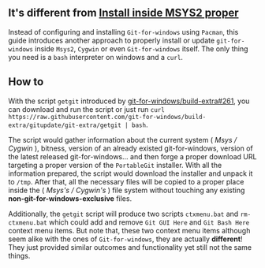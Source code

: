 ## It's different from [Install inside MSYS2 proper](https://github.com/git-for-windows/git/wiki/Install-inside-MSYS2-proper)

Instead of configuring and installing `Git-for-windows` using `Pacman`, this guide introduces another approach to properly install or update `git-for-windows` inside `Msys2`, `Cygwin` or even `Git-for-windows` itself. The only thing you need is a `bash` interpreter on windows and a `curl`.

## How to

With the script `getgit` introduced by [git-for-windows/build-extra#261](https://github.com/git-for-windows/build-extra/pull/261), you can download and run the script or just run `curl https://raw.githubusercontent.com/git-for-windows/build-extra/gitupdate/git-extra/getgit | bash`.

The script would gather information about the current system ( *Msys / Cygwin* ), bitness, version of an already existed git-for-windows, version of the latest released git-for-windows... and then forge a proper download URL targeting a proper version of the `PortableGit` installer.
With all the information prepared, the script would download the installer and unpack it to `/tmp`. After that, all the necessary files will be copied to a proper place inside the ( *Msys's / Cygwin's* ) file system without touching any existing **non-git-for-windows-exclusive** files.

Additionally, the `getgit` script will produce two scripts `ctxmenu.bat` and `rm-ctxmenu.bat` which could add and remove `Git GUI Here` and `Git Bash Here` context menu items. But note that, these two context menu items although seem alike with the ones of `Git-for-windows`, they are actually **different**! They just provided similar outcomes and functionality yet still not the same things.